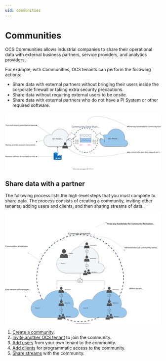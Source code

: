 ```yaml
---
uid: communities
---
```


# Communities

OCS Communities allows industrial companies to share their operational data with external business partners, service providers, and analytics providers. <!-- Angela Flores 6/15/21 Why is communities capitalized? -->

For example, with Communities, OCS tenants can perform the following actions:

- Share data with external partners without bringing their users inside the corporate firewall or taking extra security precautions.
- Share data without requiring external users to be onsite.
- Share data with external partners who do not have a PI System or other required software.

![Community diagram](images/community-diagram-simple.drawio.svg)

## Share data with a partner

The following process lists the high-level steps that you must complete to share data. The process consists of creating a community, inviting other tenants, adding users and clients, and then sharing streams of data.

![Community invitation process diagram](images/community-diagram-invitation-process.svg)

1. [Create a community](xref:add-community).
2. [Invite another OCS tenant](xref:managecommunity#invite-a-tenant-to-a-community) to join the community.
3. [Add users](xref:managecommunityusers#add-users-to-a-community) from your own tenant to the community.
4. [Add clients](xref:managecommunityclients#add-clients-to-a-community) for programmatic access to the community.
5. [Share streams](xref:ShareStreams) with the community.
